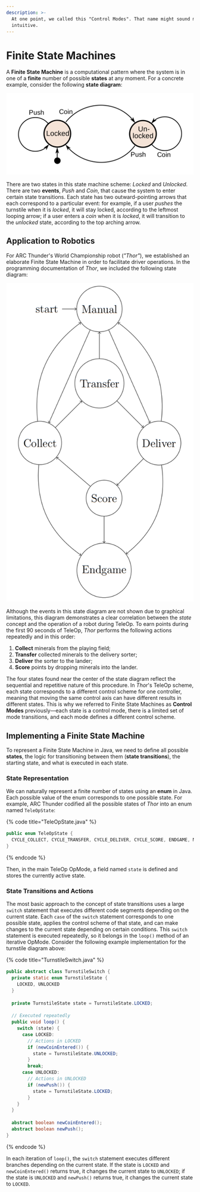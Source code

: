 ```yaml
---
description: >-
  At one point, we called this "Control Modes". That name might sound more
  intuitive.
---
```


# Finite State Machines

A **Finite State Machine** is a computational pattern where the system is in one of a **finite** number of possible **states** at any moment. For a concrete example, consider the following **state diagram**:

![Simple state diagram for a turnstile \(Chetvorno, via Wikimedia Commons\)](../.gitbook/assets/image%20%2814%29.png)

There are two states in this state machine scheme: _Locked_ and _Unlocked_. There are two **events**, _Push_ and _Coin_, that cause the system to enter certain state transitions. Each state has two outward-pointing arrows that each correspond to a particular event: for example, if a user _pushes_ the turnstile when it is _locked_, it will stay locked, according to the leftmost looping arrow; if a user enters a _coin_ when it is _locked_, it will transition to the _unlocked_ state, according to the top arching arrow.

## Application to Robotics

For ARC Thunder's World Championship robot \(_"Thor"_\), we established an elaborate Finite State Machine in order to facilitate driver operations. In the programming documentation of _Thor_, we included the following state diagram:

![State diagram for Thor&apos;s TeleOp](../.gitbook/assets/image%20%289%29.png)

Although the events in this state diagram are not shown due to graphical limitations, this diagram demonstrates a clear correlation between the _state_ concept and the operation of a robot during TeleOp. To earn points during the first 90 seconds of TeleOp, _Thor_ performs the following actions repeatedly and in this order:

1. **Collect** minerals from the playing field;
2. **Transfer** collected minerals to the delivery sorter;
3. **Deliver** the sorter to the lander;
4. **Score** points by dropping minerals into the lander.

The four states found near the center of the state diagram reflect the sequential and repetitive nature of this procedure. In _Thor_'s TeleOp scheme, each state corresponds to a different control scheme for one controller, meaning that moving the same control axis can have different results in different states. This is why we referred to Finite State Machines as **Control Modes** previously—each state is a control mode, there is a limited set of mode transitions, and each mode defines a different control scheme.

## Implementing a Finite State Machine

To represent a Finite State Machine in Java, we need to define all possible **states**, the logic for transitioning between them \(**state transitions**\), the starting state, and what is executed in each state.

### State Representation

We can naturally represent a finite number of states using an **enum** in Java. Each possible value of the enum corresponds to one possible state. For example, ARC Thunder codified all the possible states of _Thor_ into an enum named `TeleOpState`:

{% code title="TeleOpState.java" %}
```java
public enum TeleOpState {
  CYCLE_COLLECT, CYCLE_TRANSFER, CYCLE_DELIVER, CYCLE_SCORE, ENDGAME, MANUAL
}
```
{% endcode %}

Then, in the main TeleOp OpMode, a field named `state` is defined and stores the currently active state.

### State Transitions and Actions

The most basic approach to the concept of state transitions uses a large `switch` statement that executes different code segments depending on the current state. Each `case` of the `switch` statement corresponds to one possible state, applies the control scheme of that state, and can make changes to the current state depending on certain conditions. This `switch` statement is executed repeatedly, so it belongs in the `loop()` method of an iterative OpMode. Consider the following example implementation for the turnstile diagram above:

{% code title="TurnstileSwitch.java" %}
```java
public abstract class TurnstileSwitch {
  private static enum TurnstileState {
    LOCKED, UNLOCKED
  }

  private TurnstileState state = TurnstileState.LOCKED;

  // Executed repeatedly
  public void loop() {
    switch (state) {
      case LOCKED:
        // Actions in LOCKED
        if (newCoinEntered()) {
          state = TurnstileState.UNLOCKED;
        }
        break;
      case UNLOCKED:
        // Actions in UNLOCKED
        if (newPush()) {
          state = TurnstileState.LOCKED;
        }
    }
  }
  
  abstract boolean newCoinEntered();
  abstract boolean newPush();
}
```
{% endcode %}

In each iteration of `loop()`, the `switch` statement executes different branches depending on the current state. If the state is `LOCKED` and `newCoinEntered()` returns true, it changes the current state to `UNLOCKED`; if the state is `UNLOCKED` and `newPush()` returns true, it changes the current state to `LOCKED`.

